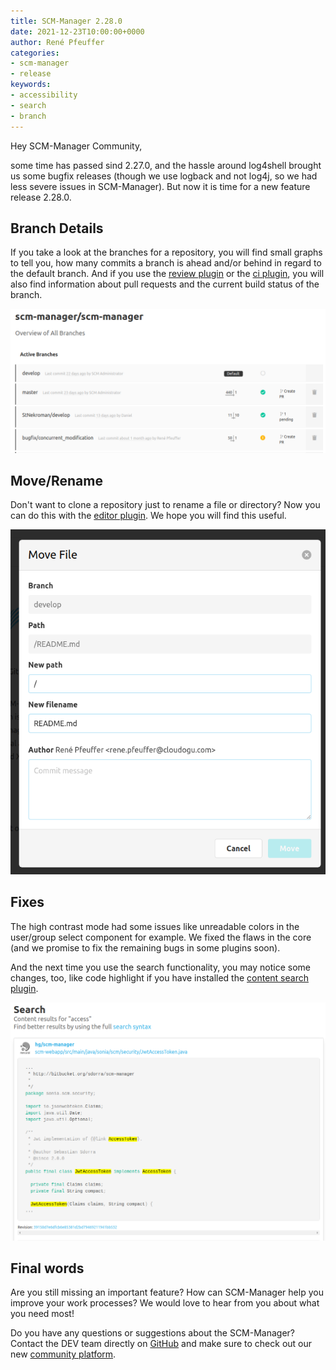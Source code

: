 ```yaml
---
title: SCM-Manager 2.28.0
date: 2021-12-23T10:00:00+0000
author: René Pfeuffer
categories:
- scm-manager
- release
keywords:
- accessibility
- search
- branch
---
```


Hey SCM-Manager Community,

some time has passed sind 2.27.0, and the hassle around log4shell brought us some bugfix releases (though we
use logback and not log4j, so we had less severe issues in SCM-Manager).
But now it is time for a new feature release 2.28.0.

## Branch Details

If you take a look at the branches for a repository, you will find small graphs to tell you, how many commits
a branch is ahead and/or behind in regard to the default branch. And if you use the
[review plugin](https://scm-manager.org/plugins/scm-review-plugin/) or the
[ci plugin](https://scm-manager.org/plugins/scm-ci-plugin/), you will also find information about
pull requests and the current build status of the branch.

![Branch overview with more details](assets/branch_details.png)

## Move/Rename

Don't want to clone a repository just to rename a file or directory? Now you can do this with the
[editor plugin](https://scm-manager.org/plugins/scm-editor-plugin/). We hope you will find this useful.

![Move file dialog](assets/move_dialog.png)

## Fixes

The high contrast mode had some issues like unreadable colors in the user/group select component for example.
We fixed the flaws in the core (and we promise to fix the remaining bugs in some plugins soon).

And the next time you use the search functionality, you may notice some changes, too, like code highlight if you
have installed the [content search plugin](https://scm-manager.org/plugins/scm-content-search-plugin).

![Search result with code highlight](assets/search_result.png)

## Final words
Are you still missing an important feature? How can SCM-Manager help you improve your work processes?
We would love to hear from you about what you need most!

Do you have any questions or suggestions about the SCM-Manager?
Contact the DEV team directly on [GitHub](https://github.com/scm-manager/scm-manager/) and make sure
to check out our new [community platform](https://community.cloudogu.com/c/scm-manager/).
